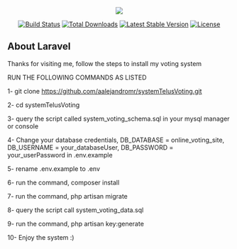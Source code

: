 <p align="center"><img src="https://laravel.com/assets/img/components/logo-laravel.svg"></p>

<p align="center">
<a href="https://travis-ci.org/laravel/framework"><img src="https://travis-ci.org/laravel/framework.svg" alt="Build Status"></a>
<a href="https://packagist.org/packages/laravel/framework"><img src="https://poser.pugx.org/laravel/framework/d/total.svg" alt="Total Downloads"></a>
<a href="https://packagist.org/packages/laravel/framework"><img src="https://poser.pugx.org/laravel/framework/v/stable.svg" alt="Latest Stable Version"></a>
<a href="https://packagist.org/packages/laravel/framework"><img src="https://poser.pugx.org/laravel/framework/license.svg" alt="License"></a>
</p>

## About Laravel

Thanks for visiting me, follow the steps to install my voting system

RUN THE FOLLOWING COMMANDS AS LISTED

1- git clone https://github.com/aalejandromr/systemTelusVoting.git

2- cd systemTelusVoting

3- query the script called system_voting_schema.sql in your mysql manager or console

4- Change your database credentials, DB_DATABASE = online_voting_site, DB_USERNAME = your_databaseUser, DB_PASSWORD = your_userPassword in .env.example

5- rename .env.example to .env

6- run the command, composer install

7- run the command, php artisan migrate

8- query the script call system_voting_data.sql

9- run the command, php artisan key:generate

10- Enjoy the system :)